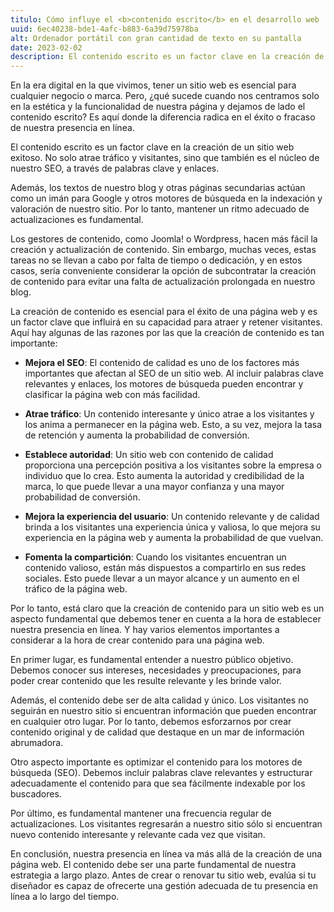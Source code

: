 ```yaml
---
titulo: Cómo influye el <b>contenido escrito</b> en el desarrollo web
uuid: 6ec40238-bde1-4afc-b883-6a39d75978ba
alt: Ordenador portátil con gran cantidad de texto en su pantalla
date: 2023-02-02
description: El contenido escrito es un factor clave en la creación de un sitio web exitoso. No solo atrae tráfico y visitantes, sino que también es el núcleo de nuestro SEO
---
```


En la era digital en la que vivimos, tener un sitio web es esencial para cualquier negocio o marca. Pero, ¿qué sucede cuando nos centramos solo en la estética y la funcionalidad de nuestra página y dejamos de lado el contenido escrito? Es aquí donde la diferencia radica en el éxito o fracaso de nuestra presencia en línea.

El contenido escrito es un factor clave en la creación de un sitio web exitoso. No solo atrae tráfico y visitantes, sino que también es el núcleo de nuestro SEO, a través de palabras clave y enlaces.

Además, los textos de nuestro blog y otras páginas secundarias actúan como un imán para Google y otros motores de búsqueda en la indexación y valoración de nuestro sitio. Por lo tanto, mantener un ritmo adecuado de actualizaciones es fundamental.

Los gestores de contenido, como Joomla! o Wordpress, hacen más fácil la creación y actualización de contenido. Sin embargo, muchas veces, estas tareas no se llevan a cabo por falta de tiempo o dedicación, y en estos casos, sería conveniente considerar la opción de subcontratar la creación de contenido para evitar una falta de actualización prolongada en nuestro blog.

La creación de contenido es esencial para el éxito de una página web y es un factor clave que influirá en su capacidad para atraer y retener visitantes. Aquí hay algunas de las razones por las que la creación de contenido es tan importante:

- **Mejora el SEO**: El contenido de calidad es uno de los factores más importantes que afectan al SEO de un sitio web. Al incluir palabras clave relevantes y enlaces, los motores de búsqueda pueden encontrar y clasificar la página web con más facilidad.

- **Atrae tráfico**: Un contenido interesante y único atrae a los visitantes y los anima a permanecer en la página web. Esto, a su vez, mejora la tasa de retención y aumenta la probabilidad de conversión.

- **Establece autoridad**: Un sitio web con contenido de calidad proporciona una percepción positiva a los visitantes sobre la empresa o individuo que lo crea. Esto aumenta la autoridad y credibilidad de la marca, lo que puede llevar a una mayor confianza y una mayor probabilidad de conversión.

- **Mejora la experiencia del usuario**: Un contenido relevante y de calidad brinda a los visitantes una experiencia única y valiosa, lo que mejora su experiencia en la página web y aumenta la probabilidad de que vuelvan.

- **Fomenta la compartición**: Cuando los visitantes encuentran un contenido valioso, están más dispuestos a compartirlo en sus redes sociales. Esto puede llevar a un mayor alcance y un aumento en el tráfico de la página web.

Por lo tanto, está claro que la creación de contenido para un sitio web es un aspecto fundamental que debemos tener en cuenta a la hora de establecer nuestra presencia en línea. Y hay varios elementos importantes a considerar a la hora de crear contenido para una página web.

En primer lugar, es fundamental entender a nuestro público objetivo. Debemos conocer sus intereses, necesidades y preocupaciones, para poder crear contenido que les resulte relevante y les brinde valor.

Además, el contenido debe ser de alta calidad y único. Los visitantes no seguirán en nuestro sitio si encuentran información que pueden encontrar en cualquier otro lugar. Por lo tanto, debemos esforzarnos por crear contenido original y de calidad que destaque en un mar de información abrumadora.

Otro aspecto importante es optimizar el contenido para los motores de búsqueda (SEO). Debemos incluir palabras clave relevantes y estructurar adecuadamente el contenido para que sea fácilmente indexable por los buscadores.

Por último, es fundamental mantener una frecuencia regular de actualizaciones. Los visitantes regresarán a nuestro sitio sólo si encuentran nuevo contenido interesante y relevante cada vez que visitan.

En conclusión, nuestra presencia en línea va más allá de la creación de una página web. El contenido debe ser una parte fundamental de nuestra estrategia a largo plazo. Antes de crear o renovar tu sitio web, evalúa si tu diseñador es capaz de ofrecerte una gestión adecuada de tu presencia en línea a lo largo del tiempo.
